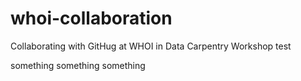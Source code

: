 # whoi-collaboration
Collaborating with GitHug at WHOI in Data Carpentry Workshop
test

something something something